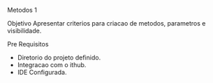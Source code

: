 
Metodos 1

Objetivo
Apresentar criterios para criacao de metodos, parametros e visibilidade.


Pre Requisitos
- Diretorio do projeto definido.
- Integracao com o ithub.
- IDE Configurada.


